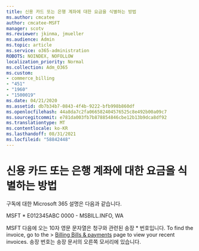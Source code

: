 ```yaml
---
title: 신용 카드 또는 은행 계좌에 대한 요금을 식별하는 방법
ms.author: cmcatee
author: cmcatee-MSFT
manager: scotv
ms.reviewer: jkinma, jmueller
ms.audience: Admin
ms.topic: article
ms.service: o365-administration
ROBOTS: NOINDEX, NOFOLLOW
localization_priority: Normal
ms.collection: Adm_O365
ms.custom:
- commerce_billing
- "451"
- "1960"
- "1500019"
ms.date: 04/21/2020
ms.assetid: db7b34b7-0843-4f4b-9222-bfb998b860df
ms.openlocfilehash: 44a8da7c2fa066582404576525c8e492b00a09c7
ms.sourcegitcommit: e781da003fb7b878854846cbe12b13b9dca8df92
ms.translationtype: MT
ms.contentlocale: ko-KR
ms.lasthandoff: 08/31/2021
ms.locfileid: "58842448"
---
```

# <a name="how-to-identify-a-charge-on-your-credit-card-or-bank-statement"></a>신용 카드 또는 은행 계좌에 대한 요금을 식별하는 방법

구독에 대한 Microsoft 365 설명은 다음과 같습니다.
  
MSFT \* E012345ABC 0000 - MSBILL.INFO, WA
  
MSFT 다음에 오는 10자 영문 문자열은 청구와 관련된 송장 \* 번호입니다. To find the invoice,  go to the \> [Billing Bills & payments](https://go.microsoft.com/fwlink/p/?linkid=848039) page to view your recent invoices. 송장 번호는 송장 문서의 오른쪽 모서리에 있습니다.